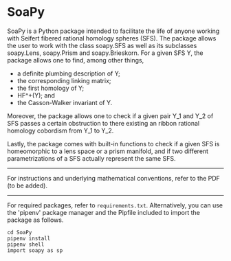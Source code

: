 # SoaPy

SoaPy is a Python package intended to facilitate the life of anyone working with Seifert fibered rational homology spheres (SFS).
The package allows the user to work with the class soapy.SFS as well as its subclasses soapy.Lens, soapy.Prism and soapy.Brieskorn.
For a given SFS Y, the package allows one to find, among other things,

- a definite plumbing description of Y;
- the corresponding linking matrix;
- the first homology of Y;
- HF^+(Y); and
- the Casson-Walker invariant of Y.

Moreover, the package allows one to check if a given pair Y\_1 and Y\_2 of SFS passes a certain obstruction to there existing an ribbon rational homology cobordism from Y\_1 to Y\_2.

Lastly, the package comes with built-in functions to check if a given SFS is homeomorphic to a lens space or a prism manifold, and if two different parametrizations of a SFS actually  represent the same SFS.

---

For instructions and underlying mathematical conventions, refer to the PDF (to be added).

---

For required packages, refer to `requirements.txt`. Alternatively, you can use the 'pipenv' package manager and the Pipfile included to import the package as follows.
```
cd SoaPy
pipenv install
pipenv shell
import soapy as sp
```